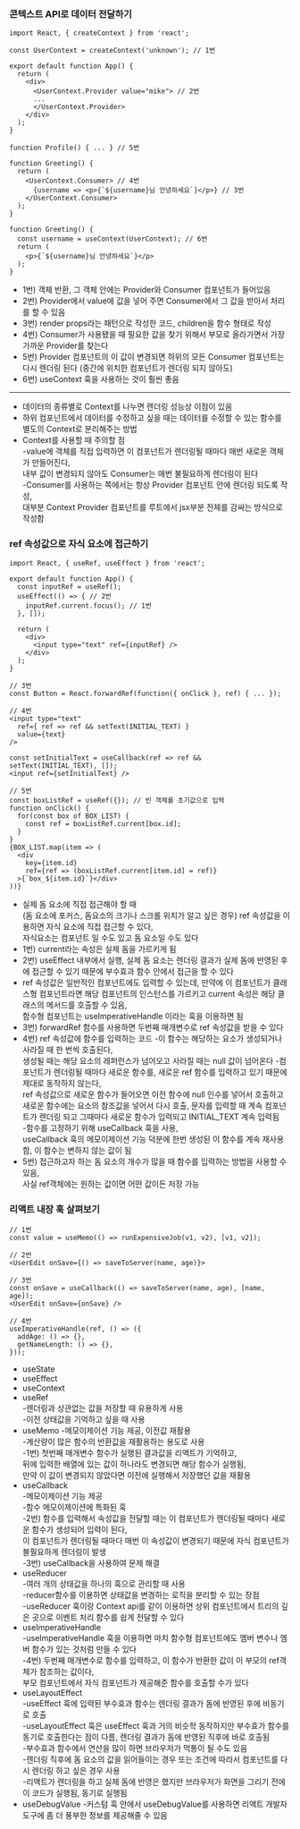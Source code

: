 ### 콘텍스트 API로 데이터 전달하기
```
import React, { createContext } from 'react';

const UserContext = createContext('unknown'); // 1번

export default function App() {
  return (
    <div>
      <UserContext.Provider value="mike"> // 2번
      ...
      </UserContext.Provider>
    </div>
  );
}

function Profile() { ... } // 5번

function Greeting() {
  return ( 
    <UserContext.Consumer> // 4번
      {username => <p>{`${username}님 안녕하세요`}</p>} // 3번
    </UserContext.Consumer>
  );
}

function Greeting() {
  const username = useContext(UserContext); // 6번
  return (
    <p>{`${username}님 안녕하세요`}</p>
  );
}
```
* 1번) 객체 반환, 그 객체 안에는 Provider와 Consumer 컴포넌트가 들어있음
* 2번) Provider에서 value에 값을 넣어 주면 Consumer에서 그 값을 받아서 처리를 할 수 있음
* 3번) render props라는 패턴으로 작성한 코드, children을 함수 형태로 작성
* 4번) Consumer가 사용됐을 때 필요한 값을 찾기 위해서 부모로 올라가면서 가장 가까운 Provider를 찾는다
* 5번) Provider 컴포넌트의 이 값이 변경되면 하위의 모든 Consumer 컴포넌트는 다시 렌더링 된다 (중간에 위치한 컴포넌트가 렌더링 되지 않아도)
* 6번) useContext 훅을 사용하는 것이 훨씬 좋음
  
*****

* 데이터의 종류별로 Context를 나누면 렌더링 성능상 이점이 있음
* 하위 컴포넌트에서 데이터를 수정하고 싶을 때는 데이터를 수정할 수 있는 함수를 별도의 Context로 분리해주는 방법
* Context를 사용할 때 주의할 점  
-value에 객체를 직접 입력하면 이 컴포넌트가 렌더링될 때마다 매번 새로운 객체가 만들어진다,    
내부 값이 변경되지 않아도 Consumer는 매번 불필요하게 렌더링이 된다  
-Consumer를 사용하는 쪽에서는 항상 Provider 컴포넌트 안에 렌더링 되도록 작성,  
대부분 Context Provider 컴포넌트를 루트에서 jsx부분 전체를 감싸는 방식으로 작성함

### ref 속성값으로 자식 요소에 접근하기
```
import React, { useRef, useEffect } from 'react';

export default function App() {
  const inputRef = useRef();
  useEffect(() => { // 2번
    inputRef.current.focus(); // 1번
  }, []);

  return (
    <div>
      <input type="text" ref={inputRef} />
    </div>
  );
}

// 3번
const Button = React.forwardRef(function({ onClick }, ref) { ... }); 

// 4번
<input type="text" 
  ref={ ref => ref && setText(INITIAL_TEXT) }
  value={text}
/>

const setInitialText = useCallback(ref => ref && setText(INITIAL_TEXT), []);
<input ref={setInitialText} />

// 5번
const boxListRef = useRef({}); // 빈 객체를 초기값으로 입력
function onClick() {
  for(const box of BOX_LIST) {
    const ref = boxListRef.current[box.id];
  }
}
{BOX_LIST.map(item => (
  <div
    key={item.id}
    ref={ref => (boxListRef.current[item.id] = ref)}
  >{`box_${item.id}`}</div>
))}

```
* 실제 돔 요소에 직접 접근해야 할 때   
(돔 요소에 포커스, 돔요소의 크기나 스크롤 위치가 알고 싶은 경우) ref 속성값을 이용하면 자식 요소에 직접 접근할 수 있다,   
자식요소는 컴포넌트 일 수도 있고 돔 요소일 수도 있다
* 1번) current라는 속성은 실제 돔을 가르키게 됨
* 2번) useEffect 내부에서 실행, 실제 돔 요소는 렌더링 결과가 실제 돔에 반영된 후에 접근할 수 있기 때문에 부수효과 함수 안에서 접근을 할 수 있다
* ref 속성값은 일반적인 컴포넌트에도 입력할 수 있는데, 만약에 이 컴포넌트가 클래스형 컴포넌트라면 해당 컴포넌트의 인스턴스를 가르키고 current 속성은 해당 클래스의 메서드를 호출할 수 있음,  
함수형 컴포넌트는 useImperativeHandle 이라는 훅을 이용하면 됨
* 3번) forwardRef 함수를 사용하면 두번째 매개변수로 ref 속성값을 받을 수 있다
* 4번) ref 속성값에 함수를 입력하는 코드
-이 함수는 해당하는 요소가 생성되거나 사라질 때 한 번씩 호출된다,   
생성될 때는 해당 요소의 레퍼런스가 넘어오고 사라질 때는 null 값이 넘어온다
-컴포넌트가 렌더링될 때마다 새로운 함수를, 새로운 ref 함수를 입력하고 있기 때문에 제대로 동작하지 않는다,    
ref 속성값으로 새로운 함수가 들어오면 이전 함수에 null 인수를 넣어서 호출하고 새로운 함수에는 요소의 참조값을 넣어서 다시 호출, 문자를 입력할 때 계속 컴포넌트가 렌더링 되고 그때마다 새로운 함수가 입력되고 INITIAL_TEXT 계속 입력됨  
-함수를 고정하기 위해 useCallback 훅을 사용,  
useCallback 훅의 메모이제이션 기능 덕분에 한번 생성된 이 함수를 계속 재사용함, 이 함수는 변하지 않는 값이 됨   
* 5번) 접근하고자 하는 돔 요소의 개수가 많을 때 함수를 입력하는 방법을 사용할 수 있음,   
사실 ref객체에는 원하는 값이면 어떤 값이든 저장 가능

### 리액트 내장 훅 살펴보기
```
// 1번
const value = useMemo(() => runExpensiveJob(v1, v2), [v1, v2]);

// 2번
<UserEdit onSave={() => saveToServer(name, age)}>

// 3번
const onSave = useCallback(() => saveToServer(name, age), [name, age]);
<UserEdit onSave={onSave} />

// 4번
useImperativeHandle(ref, () => ({
  addAge: () => {},
  getNameLength: () => {},
}));
```
* useState
* useEffect
* useContext
* useRef  
-렌더링과 상관없는 값을 저장할 때 유용하게 사용  
-이전 상태값을 기억하고 싶을 때 사용
* useMemo
-메모이제이션 기능 제공, 이전값 재활용  
-계산량이 많은 함수의 반환값을 재활용하는 용도로 사용  
-1번) 첫번째 매개변수 함수가 실행된 결과값을 리액트가 기억하고,  
뒤에 입력한 배열에 있는 값이 하나라도 변경되면 해당 함수가 실행됨,   
만약 이 값이 변경되지 않았다면 이전에 실행해서 저장했던 값을 재활용
* useCallback   
-메모이제이션 기능 제공  
-함수 메모이제이션에 특화된 훅  
-2번) 함수를 입력해서 속성값을 전달할 때는 이 컴포넌트가 렌더링될 때마다 새로운 함수가 생성되어 입력이 된다,  
이 컴포넌트가 렌더링될 때마다 매번 이 속성값이 변경되기 때문에 자식 컴포넌트가 불필요하게 렌더링이 발생   
-3번) useCallback을 사용하여 문제 해결
* useReducer   
-여러 개의 상태값을 하나의 훅으로 관리할 때 사용    
-reducer함수를 이용하면 상태값을 변경하는 로직을 분리할 수 있는 장점    
-useReducer 훅이랑 Context api를 같이 이용하면 상위 컴포넌트에서 트리의 깊은 곳으로 이벤트 처리 함수를 쉽게 전달할 수 있다
* useImperativeHandle   
-useImperativeHandle 훅을 이용하면 마치 함수형 컴포넌트에도 멤버 변수나 멤버 함수가 있는 것처럼 만들 수 있다   
-4번) 두번째 매개변수로 함수를 입력하고, 이 함수가 반환한 값이 이 부모의 ref객체가 참조하는 값이다,    
부모 컴포넌트에서 자식 컴포넌트가 제공해준 함수를 호출할 수가 있다
* useLayoutEffect  
-useEffect 훅에 입력된 부수효과 함수는 렌더링 결과가 돔에 반영된 후에 비동기로 호출   
-useLayoutEffect 훅은 useEffect 훅과 거의 비슷학 동작하지만 부수효가 함수를 동기로 호출한다는 점이 다름, 렌더링 결과가 돔에 반영된 직후에 바로 호출됨   
-부수효과 함수에서 연산을 많이 하면 브라우저가 먹통이 될 수도 있음    
-렌더링 직후에 돔 요소의 값을 읽어들이는 경우 또는 조건에 따라서 컴포넌트를 다시 렌더링 하고 싶은 경우 사용     
-리액트가 렌더링을 하고 실제 돔에 반영은 했지만 브라우저가 화면을 그리기 전에 이 코드가 실행됨, 동기로 실행됨
* useDebugValue
-커스텀 훅 안에서 useDebugValue를 사용하면 리액트 개발자 도구에 좀 더 풍부한 정보를 제공해줄 수 있음
